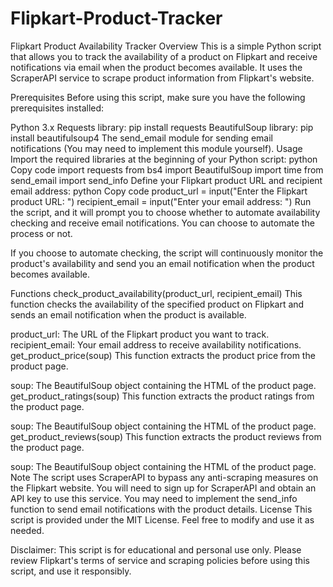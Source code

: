 # Flipkart-Product-Tracker
 
Flipkart Product Availability Tracker
Overview
This is a simple Python script that allows you to track the availability of a product on Flipkart and receive notifications via email when the product becomes available. It uses the ScraperAPI service to scrape product information from Flipkart's website.

Prerequisites
Before using this script, make sure you have the following prerequisites installed:

Python 3.x
Requests library: pip install requests
BeautifulSoup library: pip install beautifulsoup4
The send_email module for sending email notifications (You may need to implement this module yourself).
Usage
Import the required libraries at the beginning of your Python script:
python
Copy code
import requests
from bs4 import BeautifulSoup
import time
from send_email import send_info
Define your Flipkart product URL and recipient email address:
python
Copy code
product_url = input("Enter the Flipkart product URL: ")
recipient_email = input("Enter your email address: ")
Run the script, and it will prompt you to choose whether to automate availability checking and receive email notifications. You can choose to automate the process or not.

If you choose to automate checking, the script will continuously monitor the product's availability and send you an email notification when the product becomes available.

Functions
check_product_availability(product_url, recipient_email)
This function checks the availability of the specified product on Flipkart and sends an email notification when the product is available.

product_url: The URL of the Flipkart product you want to track.
recipient_email: Your email address to receive availability notifications.
get_product_price(soup)
This function extracts the product price from the product page.

soup: The BeautifulSoup object containing the HTML of the product page.
get_product_ratings(soup)
This function extracts the product ratings from the product page.

soup: The BeautifulSoup object containing the HTML of the product page.
get_product_reviews(soup)
This function extracts the product reviews from the product page.

soup: The BeautifulSoup object containing the HTML of the product page.
Note
The script uses ScraperAPI to bypass any anti-scraping measures on the Flipkart website. You will need to sign up for ScraperAPI and obtain an API key to use this service.
You may need to implement the send_info function to send email notifications with the product details.
License
This script is provided under the MIT License. Feel free to modify and use it as needed.

Disclaimer: This script is for educational and personal use only. Please review Flipkart's terms of service and scraping policies before using this script, and use it responsibly.
